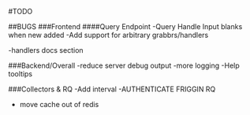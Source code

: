 #TODO

##BUGS
###Frontend
####Query Endpoint
-Query Handle Input blanks when new added
-Add support for arbitrary grabbrs/handlers

-handlers docs section


###Backend/Overall
-reduce server debug output
-more logging
-Help tooltips



###Collectors & RQ
-Add interval
-AUTHENTICATE FRIGGIN RQ

- move cache out of redis
